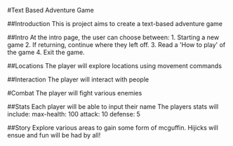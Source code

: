 #Text Based Adventure Game

##Introduction
This is project aims to create a text-based adventure game 

##Intro
At the intro page, the user can choose between: 1. Starting a new game
2. If returning, continue where they left off.
3. Read a 'How to play' of the game
4. Exit the game.

##Locations
The player will explore locations using movement commands

##Interaction
The player will interact with people 

#Combat
The player will fight various enemies

##Stats
Each player will be able to input their name
The players stats will include:
max-health: 100
attack: 10
defense: 5

##Story
Explore various areas to gain some form of mcguffin. Hijicks will ensue and fun will be had by all!


